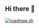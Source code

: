 ## Hi there 👋
<a href="https://roadmap.sh"><img src="https://roadmap.sh/card/wide/66e5c06ef34c8868ec3e86f8?variant=dark" alt="roadmap.sh"/></a>
<!--
**SGupta-4/Sgupta-4** is a ✨ _special_ ✨ repository because its `README.md` (this file) appears on your GitHub profile.

Here are some ideas to get you started:

- 🔭 I’m currently working on ...
- 🌱 I’m currently learning ...
- 👯 I’m looking to collaborate on ...
- 🤔 I’m looking for help with ...
- 💬 Ask me about ...
- 📫 How to reach me: ...
- 😄 Pronouns: ...
- ⚡ Fun fact: ...
-->
